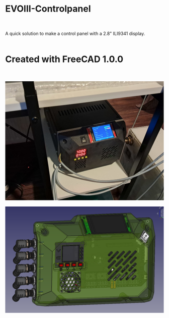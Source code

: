 # EVOIII-Controlpanel
</br></br>
A quick solution to make a control panel with a 2.8" ILI9341 display. 
</br></br>
# Created with FreeCAD 1.0.0
</br></br>
<img src="1.jpg" />
</br></br>
<img src="2.png" />
